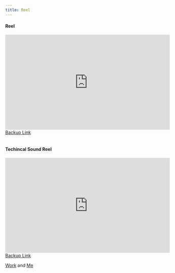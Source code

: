 ```yaml
---
title: Reel
---
```


<h4>Reel</h4>
<section>
  <iframe class="image main" width="520" height="300" iframe src="https://drive.google.com/file/d/14TWHdKu5owQhy9f_pg0Gn8e9-N5edOLF/preview" frameborder="0" allowfullscreen></iframe>
<a href="https://drive.google.com/file/d/14TWHdKu5owQhy9f_pg0Gn8e9-N5edOLF/view?usp=sharing">Backup Link</a>
</section>
<br>
<h4>Techincal Sound Reel</h4>
<section>
  <iframe class="image main" width="520" height="300" iframe src="https://drive.google.com/file/d/1jPisV2VXqlUXt0bG49p0b1tSRKYmb92z/preview" frameborder="0" allowfullscreen></iframe>
<a href="https://drive.google.com/file/d/1jPisV2VXqlUXt0bG49p0b1tSRKYmb92z/view?usp=sharing">Backup Link</a>
</section>
 
<a href="#Portfolio">Work</a> and <a href="#about"> Me</a>

